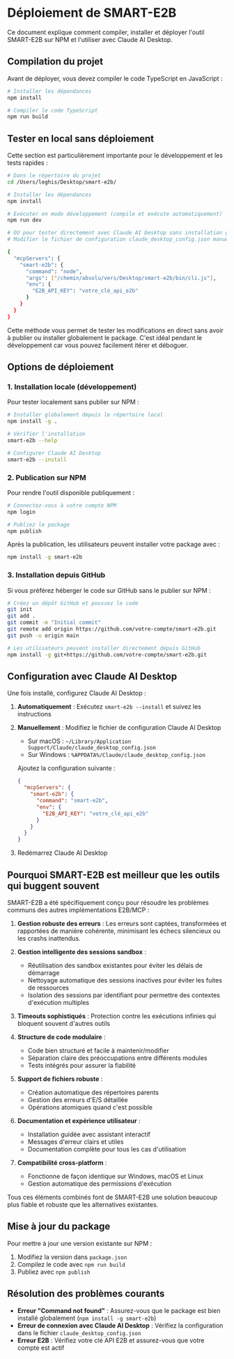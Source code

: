 # Déploiement de SMART-E2B

Ce document explique comment compiler, installer et déployer l'outil SMART-E2B sur NPM et l'utiliser avec Claude AI Desktop.

## Compilation du projet

Avant de déployer, vous devez compiler le code TypeScript en JavaScript :

```bash
# Installer les dépendances
npm install

# Compiler le code TypeScript
npm run build
```

## Tester en local sans déploiement

Cette section est particulièrement importante pour le développement et les tests rapides :

```bash
# Dans le répertoire du projet
cd /Users/leghis/Desktop/smart-e2b/

# Installer les dépendances
npm install

# Exécuter en mode développement (compile et exécute automatiquement)
npm run dev

# OU pour tester directement avec Claude AI Desktop sans installation globale
# Modifier le fichier de configuration claude_desktop_config.json manuellement :

{
  "mcpServers": {
    "smart-e2b": {
      "command": "node",
      "args": ["/chemin/absolu/vers/Desktop/smart-e2b/bin/cli.js"],
      "env": {
        "E2B_API_KEY": "votre_clé_api_e2b"
      }
    }
  }
}
```

Cette méthode vous permet de tester les modifications en direct sans avoir à publier ou installer globalement le package. C'est idéal pendant le développement car vous pouvez facilement itérer et déboguer.

## Options de déploiement

### 1. Installation locale (développement)

Pour tester localement sans publier sur NPM :

```bash
# Installer globalement depuis le répertoire local
npm install -g .

# Vérifier l'installation
smart-e2b --help

# Configurer Claude AI Desktop
smart-e2b --install
```

### 2. Publication sur NPM

Pour rendre l'outil disponible publiquement :

```bash
# Connectez-vous à votre compte NPM
npm login

# Publiez le package
npm publish
```

Après la publication, les utilisateurs peuvent installer votre package avec :

```bash
npm install -g smart-e2b
```

### 3. Installation depuis GitHub

Si vous préférez héberger le code sur GitHub sans le publier sur NPM :

```bash
# Créez un dépôt GitHub et poussez le code
git init
git add .
git commit -m "Initial commit"
git remote add origin https://github.com/votre-compte/smart-e2b.git
git push -u origin main

# Les utilisateurs peuvent installer directement depuis GitHub
npm install -g git+https://github.com/votre-compte/smart-e2b.git
```

## Configuration avec Claude AI Desktop

Une fois installé, configurez Claude AI Desktop :

1. **Automatiquement** : Exécutez `smart-e2b --install` et suivez les instructions

2. **Manuellement** : Modifiez le fichier de configuration Claude AI Desktop
   - Sur macOS : `~/Library/Application Support/Claude/claude_desktop_config.json`
   - Sur Windows : `%APPDATA%/Claude/claude_desktop_config.json`

   Ajoutez la configuration suivante :
   ```json
   {
     "mcpServers": {
       "smart-e2b": {
         "command": "smart-e2b",
         "env": {
           "E2B_API_KEY": "votre_clé_api_e2b"
         }
       }
     }
   }
   ```

3. Redémarrez Claude AI Desktop

## Pourquoi SMART-E2B est meilleur que les outils qui buggent souvent

SMART-E2B a été spécifiquement conçu pour résoudre les problèmes communs des autres implémentations E2B/MCP :

1. **Gestion robuste des erreurs** : Les erreurs sont captées, transformées et rapportées de manière cohérente, minimisant les échecs silencieux ou les crashs inattendus.

2. **Gestion intelligente des sessions sandbox** :
   - Réutilisation des sandbox existantes pour éviter les délais de démarrage
   - Nettoyage automatique des sessions inactives pour éviter les fuites de ressources
   - Isolation des sessions par identifiant pour permettre des contextes d'exécution multiples

3. **Timeouts sophistiqués** : Protection contre les exécutions infinies qui bloquent souvent d'autres outils

4. **Structure de code modulaire** :
   - Code bien structuré et facile à maintenir/modifier
   - Séparation claire des préoccupations entre différents modules
   - Tests intégrés pour assurer la fiabilité

5. **Support de fichiers robuste** :
   - Création automatique des répertoires parents
   - Gestion des erreurs d'E/S détaillée
   - Opérations atomiques quand c'est possible

6. **Documentation et expérience utilisateur** :
   - Installation guidée avec assistant interactif
   - Messages d'erreur clairs et utiles
   - Documentation complète pour tous les cas d'utilisation

7. **Compatibilité cross-platform** : 
   - Fonctionne de façon identique sur Windows, macOS et Linux
   - Gestion automatique des permissions d'exécution

Tous ces éléments combinés font de SMART-E2B une solution beaucoup plus fiable et robuste que les alternatives existantes.

## Mise à jour du package

Pour mettre à jour une version existante sur NPM :

1. Modifiez la version dans `package.json`
2. Compilez le code avec `npm run build`
3. Publiez avec `npm publish`

## Résolution des problèmes courants

- **Erreur "Command not found"** : Assurez-vous que le package est bien installé globalement (`npm install -g smart-e2b`)
- **Erreur de connexion avec Claude AI Desktop** : Vérifiez la configuration dans le fichier `claude_desktop_config.json`
- **Erreur E2B** : Vérifiez votre clé API E2B et assurez-vous que votre compte est actif
